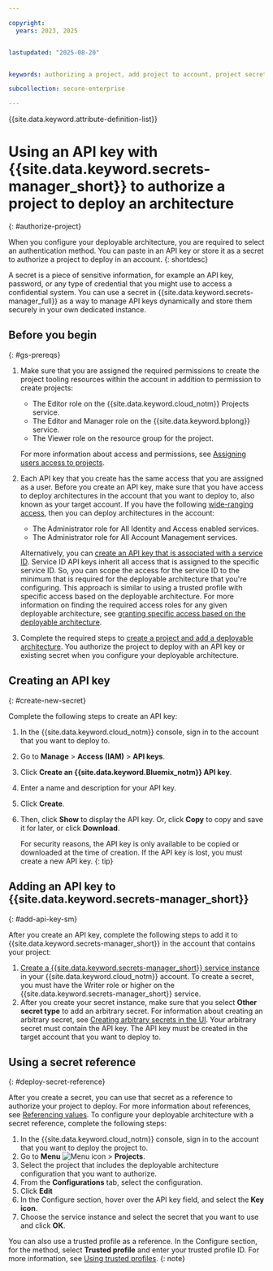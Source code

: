 ```yaml
---

copyright:
  years: 2023, 2025


lastupdated: "2025-08-20"


keywords: authorizing a project, add project to account, project secrets, project API key, authenticate, authentication for a project, target account

subcollection: secure-enterprise

---
```


{{site.data.keyword.attribute-definition-list}}

# Using an API key with {{site.data.keyword.secrets-manager_short}} to authorize a project to deploy an architecture
{: #authorize-project}

When you configure your deployable architecture, you are required to select an authentication method. You can paste in an API key or store it as a secret to authorize a project to deploy in an account.
{: shortdesc}

A secret is a piece of sensitive information, for example an API key, password, or any type of credential that you might use to access a confidential system. You can use a secret in {{site.data.keyword.secrets-manager_full}} as a way to manage API keys dynamically and store them securely in your own dedicated instance.

## Before you begin
{: #gs-prereqs}

1. Make sure that you are assigned the required permissions to create the project tooling resources within the account in addition to permission to create projects:

   * The Editor role on the {{site.data.keyword.cloud_notm}} Projects service.
   * The Editor and Manager role on the {{site.data.keyword.bplong}} service.
   * The Viewer role on the resource group for the project.

   For more information about access and permissions, see [Assigning users access to projects](/docs/secure-enterprise?topic=secure-enterprise-access-project).

1. Each API key that you create has the same access that you are assigned as a user. Before you create an API key, make sure that you have access to deploy architectures in the account that you want to deploy to, also known as your target account. If you have the following [wide-ranging access](/docs/secure-enterprise?topic=secure-enterprise-tp-project#serviceid-access-wide), then you can deploy architectures in the account:
   * The Administrator role for All Identity and Access enabled services.
   * The Administrator role for All Account Management services.

   Alternatively, you can [create an API key that is associated with a service ID](/docs/account?topic=account-serviceidapikeys&interface=ui#serviceidapikeys). Service ID API keys inherit all access that is assigned to the specific service ID. So, you can scope the access for the service ID to the minimum that is required for the deployable architecture that you're configuring. This approach is similar to using a trusted profile with specific access based on the deployable architecture. For more information on finding the required access roles for any given deployable architecture, see [granting specific access based on the deployable architecture](/docs/secure-enterprise?topic=secure-enterprise-tp-project#serviceid-access-specific).

1. Complete the required steps to [create a project and add a deployable architecture](/docs/secure-enterprise?topic=secure-enterprise-setup-project). You authorize the project to deploy with an API key or existing secret when you configure your deployable architecture.

## Creating an API key
{: #create-new-secret}

Complete the following steps to create an API key:

1. In the {{site.data.keyword.cloud_notm}} console, sign in to the account that you want to deploy to.
1. Go to **Manage** > **Access (IAM)** > **API keys**.
1. Click **Create an {{site.data.keyword.Bluemix_notm}} API key**.
1. Enter a name and description for your API key.
1. Click **Create**.
1. Then, click **Show** to display the API key. Or, click **Copy** to copy and save it for later, or click **Download**.

   For security reasons, the API key is only available to be copied or downloaded at the time of creation. If the API key is lost, you must create a new API key.
   {: tip}

## Adding an API key to {{site.data.keyword.secrets-manager_short}}
{: #add-api-key-sm}

After you create an API key, complete the following steps to add it to {{site.data.keyword.secrets-manager_short}} in the account that contains your project:

1. [Create a {{site.data.keyword.secrets-manager_short}} service instance](/docs/secrets-manager?topic=secrets-manager-create-instance&interface=ui) in your {{site.data.keyword.cloud_notm}} account. To create a secret, you must have the Writer role or higher on the {{site.data.keyword.secrets-manager_short}} service.
1. After you create your secret instance, make sure that you select **Other secret type** to add an arbitrary secret. For information about creating an arbitrary secret, see [Creating arbitrary secrets in the UI](/docs/secrets-manager?topic=secrets-manager-arbitrary-secrets&interface=ui). Your arbitrary secret must contain the API key. The API key must be created in the target account that you want to deploy to.


## Using a secret reference
{: #deploy-secret-reference}

After you create a secret, you can use that secret as a reference to authorize your project to deploy. For more information about references, see [Referencing values](/docs/secure-enterprise?topic=secure-enterprise-config-project&interface=ui#reference-values). To configure your deployable architecture with a secret reference, complete the following steps:

1. In the {{site.data.keyword.cloud_notm}} console, sign in to the account that you want to deploy the project to.
1. Go to **Menu** ![Menu icon](../icons/icon_hamburger.svg "Menu") > **Projects**.
1. Select the project that includes the deployable architecture configuration that you want to authorize.
1. From the **Configurations** tab, select the configuration.
1. Click **Edit**
1. In the Configure section, hover over the API key field, and select the **Key icon**.
1. Choose the service instance and select the secret that you want to use and click **OK**.

You can also use a trusted profile as a reference. In the Configure section, for the method, select **Trusted profile** and enter your trusted profile ID. For more information, see [Using trusted profiles](/docs/secure-enterprise?topic=secure-enterprise-tp-project&interface=ui).
{: note}
